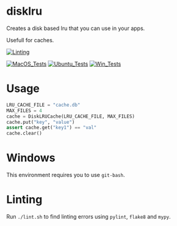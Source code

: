 # disklru

Creates a disk based lru that you can use in your apps.

Usefull for caches.

[![Linting](../../actions/workflows/lint.yml/badge.svg)](../../actions/workflows/lint.yml)

[![MacOS_Tests](../../actions/workflows/push_macos.yml/badge.svg)](../../actions/workflows/push_macos.yml)
[![Ubuntu_Tests](../../actions/workflows/push_ubuntu.yml/badge.svg)](../../actions/workflows/push_ubuntu.yml)
[![Win_Tests](../../actions/workflows/push_win.yml/badge.svg)](../../actions/workflows/push_win.yml)


# Usage

```python
LRU_CACHE_FILE = "cache.db"
MAX_FILES = 4
cache = DiskLRUCache(LRU_CACHE_FILE, MAX_FILES)
cache.put("key", "value")
assert cache.get("key1") == "val"
cache.clear()
```

# Windows

This environment requires you to use `git-bash`.

# Linting

Run `./lint.sh` to find linting errors using `pylint`, `flake8` and `mypy`.

